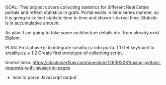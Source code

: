 GOAL:
This project covers collecting statistics for different Real Estate portals and reflect statistics in grafs.
Portal exists in time series manner, so it is going to collect statistic time to time and shown it in real time.
Statistic is in accumulative amount.

As plan: I am going to take some architecture details etc. from already exist Diplom:


PLAN:
First phase is to integrate sreality.cz into porta.
1.1 Get key/cach to sreality.cz +
1.2 Create first prototype of collecting script.




Usefull links:
https://stackoverflow.com/questions/26393231/using-python-requests-with-javascript-pages
- how to parse Javascript output